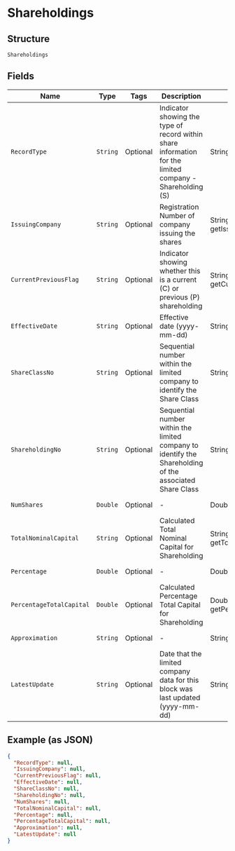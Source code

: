 
# Shareholdings

## Structure

`Shareholdings`

## Fields

| Name | Type | Tags | Description | Getter | Setter |
|  --- | --- | --- | --- | --- | --- |
| `RecordType` | `String` | Optional | Indicator showing the type of record within share information for the limited company - Shareholding (S) | String getRecordType() | setRecordType(String recordType) |
| `IssuingCompany` | `String` | Optional | Registration Number of company issuing the shares | String getIssuingCompany() | setIssuingCompany(String issuingCompany) |
| `CurrentPreviousFlag` | `String` | Optional | Indicator showing whether this is a current (C) or previous (P) shareholding | String getCurrentPreviousFlag() | setCurrentPreviousFlag(String currentPreviousFlag) |
| `EffectiveDate` | `String` | Optional | Effective date (yyyy-mm-dd) | String getEffectiveDate() | setEffectiveDate(String effectiveDate) |
| `ShareClassNo` | `String` | Optional | Sequential number within the limited company to identify the Share Class | String getShareClassNo() | setShareClassNo(String shareClassNo) |
| `ShareholdingNo` | `String` | Optional | Sequential number within the limited company to identify the Shareholding of the associated Share Class | String getShareholdingNo() | setShareholdingNo(String shareholdingNo) |
| `NumShares` | `Double` | Optional | - | Double getNumShares() | setNumShares(Double numShares) |
| `TotalNominalCapital` | `String` | Optional | Calculated Total Nominal Capital for Shareholding | String getTotalNominalCapital() | setTotalNominalCapital(String totalNominalCapital) |
| `Percentage` | `Double` | Optional | - | Double getPercentage() | setPercentage(Double percentage) |
| `PercentageTotalCapital` | `Double` | Optional | Calculated Percentage Total Capital for Shareholding | Double getPercentageTotalCapital() | setPercentageTotalCapital(Double percentageTotalCapital) |
| `Approximation` | `String` | Optional | - | String getApproximation() | setApproximation(String approximation) |
| `LatestUpdate` | `String` | Optional | Date that the limited company data for this block was last updated (yyyy-mm-dd) | String getLatestUpdate() | setLatestUpdate(String latestUpdate) |

## Example (as JSON)

```json
{
  "RecordType": null,
  "IssuingCompany": null,
  "CurrentPreviousFlag": null,
  "EffectiveDate": null,
  "ShareClassNo": null,
  "ShareholdingNo": null,
  "NumShares": null,
  "TotalNominalCapital": null,
  "Percentage": null,
  "PercentageTotalCapital": null,
  "Approximation": null,
  "LatestUpdate": null
}
```

